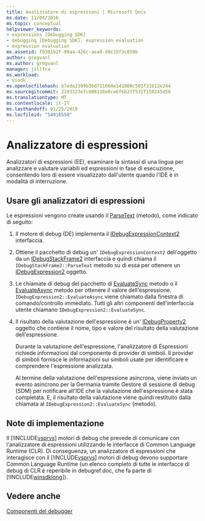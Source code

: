 ```yaml
---
title: Analizzatore di espressioni | Microsoft Docs
ms.date: 11/04/2016
ms.topic: conceptual
helpviewer_keywords:
- expressions [Debugging SDK]
- debugging [Debugging SDK], expression evaluation
- expression evaluation
ms.assetid: f9381b2f-99aa-426c-aea0-d9c15f3c859b
author: gregvanl
ms.author: gregvanl
manager: jillfra
ms.workload:
- vssdk
ms.openlocfilehash: b7eda2399b3bd711664e141800c503f31b12e244
ms.sourcegitcommit: 2193323efc608118e0ce6f6b2ff532f158245d56
ms.translationtype: MT
ms.contentlocale: it-IT
ms.lasthandoff: 01/25/2019
ms.locfileid: "54916550"
---
```

# <a name="expression-evaluator"></a>Analizzatore di espressioni
Analizzatori di espressioni (EE), esaminare la sintassi di una lingua per analizzare e valutare variabili ed espressioni in fase di esecuzione, consentendo loro di essere visualizzato dall'utente quando l'IDE è in modalità di interruzione.  
  
## <a name="use-expression-evaluators"></a>Usare gli analizzatori di espressioni  
 Le espressioni vengono create usando il [ParseText](../../extensibility/debugger/reference/idebugexpressioncontext2-parsetext.md) (metodo), come indicato di seguito:  
  
1. Il motore di debug (DE) implementa il [IDebugExpressionContext2](../../extensibility/debugger/reference/idebugexpressioncontext2.md) interfaccia.  
  
2. Ottiene il pacchetto di debug un' `IDebugExpressionContext2` dell'oggetto da un [IDebugStackFrame2](../../extensibility/debugger/reference/idebugstackframe2.md) interfaccia e quindi chiama il `IDebugStackFrame2::ParseText` metodo su di essa per ottenere un [IDebugExpression2](../../extensibility/debugger/reference/idebugexpression2.md) oggetto.  
  
3. Le chiamate di debug del pacchetto di [EvaluateSync](../../extensibility/debugger/reference/idebugexpression2-evaluatesync.md) metodo o il [EvaluateAsync](../../extensibility/debugger/reference/idebugexpression2-evaluateasync.md) metodo per ottenere il valore dell'espressione. `IDebugExpression2::EvaluateAsync` viene chiamato dalla finestra di comando/controllo immediato. Tutti gli altri componenti dell'interfaccia utente chiamano `IDebugExpression2::EvaluateSync`.  
  
4. Il risultato della valutazione dell'espressione è un' [IDebugProperty2](../../extensibility/debugger/reference/idebugproperty2.md) oggetto che contiene il nome, tipo e valore del risultato della valutazione dell'espressione.  
  
   Durante la valutazione dell'espressione, l'analizzatore di Espressioni richiede informazioni dal componente di provider di simboli. Il provider di simboli fornisce le informazioni sui simboli usate per identificare e comprendere l'espressione analizzata.  
  
   Al termine della valutazione dell'espressione asincrona, viene inviato un evento asincrono per la Germania tramite Gestore di sessione di debug (SDM) per notificare all'IDE che la valutazione dell'espressione è stata completata. E, il risultato della valutazione viene quindi restituito dalla chiamata al `IDebugExpression2::EvaluateSync` (metodo).  
  
## <a name="implementation-notes"></a>Note di implementazione  
 Il [!INCLUDE[vsprvs](../../code-quality/includes/vsprvs_md.md)] motori di debug che prevede di comunicare con l'analizzatore di espressioni utilizzando le interfacce di Common Language Runtime (CLR). Di conseguenza, un analizzatore di espressioni che interagisce con il [!INCLUDE[vsprvs](../../code-quality/includes/vsprvs_md.md)] motori di debug devono supportare Common Language Runtime (un elenco completo di tutte le interfacce di debug di CLR è reperibile in debugref.doc, che fa parte di [!INCLUDE[winsdklong](../../deployment/includes/winsdklong_md.md)]).  
  
## <a name="see-also"></a>Vedere anche  
 [Componenti del debugger](../../extensibility/debugger/debugger-components.md)